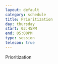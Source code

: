 ```yaml
---
layout: default
category: schedule
title: Prioritization
day: thursday
start: 03:45PM
end: 05:00PM
type: session
telecon: true
---
```


Prioritization
